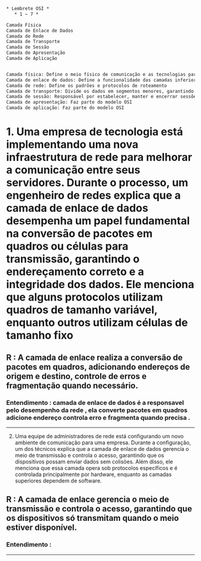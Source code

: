 ```txt
* Lembrete OSI *
   * 1 ~ 7 * 

Camada Física
Camada de Enlace de Dados
Camada de Rede
Camada de Transporte
Camada de Sessão
Camada de Apresentação
Camada de Aplicação


Camada física: Define o meio físico de comunicação e as tecnologias para transmitir dados 
Camada de enlace de dados: Define a funcionalidade das camadas inferiores 
Camada de rede: Define os padrões e protocolos de roteamento 
Camada de transporte: Divide os dados em segmentos menores, garantindo que eles sejam transmitidos corretamente e reagrupados no destino 
Camada de sessão: Responsável por estabelecer, manter e encerrar sessões de comunicação 
Camada de apresentação: Faz parte do modelo OSI 
Camada de aplicação: Faz parte do modelo OSI 
```



# 1. Uma empresa de tecnologia está implementando uma nova infraestrutura de rede para melhorar a comunicação entre seus servidores. Durante o processo, um engenheiro de redes explica que a camada de enlace de dados desempenha um papel fundamental na conversão de pacotes em quadros ou células para transmissão, garantindo o endereçamento correto e a integridade dos dados. Ele menciona que alguns protocolos utilizam quadros de tamanho variável, enquanto outros utilizam células de tamanho fixo

## R : A camada de enlace realiza a conversão de pacotes em quadros, adicionando endereços de origem e destino, controle de erros e fragmentação quando necessário.

### Entendimento : camada de enlace de dados é a responsavel pelo desempenho da rede , ela converte pacotes em quadros adicione endereço controla erro e fragmenta quando precisa .

---------------------------------------------------------------------------------------------------------------------------

2. Uma equipe de administradores de rede está configurando um novo ambiente de comunicação
para uma empresa. Durante a configuração, um dos técnicos explica que a camada de enlace de
dados gerencia o meio de transmissão e controla o acesso, garantindo que os dispositivos
possam enviar dados sem colisões. Além disso, ele menciona que essa camada opera sob
protocolos específicos e é controlada principalmente por hardware, enquanto as camadas
superiores dependem de software.

## R : A camada de enlace gerencia o meio de transmissão e controla o acesso, garantindo que os dispositivos só transmitam quando o meio estiver disponível.

### Entendimento : 

---------------------------------------------------------------------------------------------------------------------------
